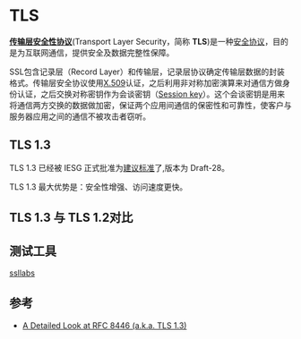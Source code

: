 # TLS

[**传输层安全性协议**](https://zh.wikipedia.org/wiki/%E5%82%B3%E8%BC%B8%E5%B1%A4%E5%AE%89%E5%85%A8%E6%80%A7%E5%8D%94%E5%AE%9A)(Transport Layer Security，简称 **TLS**)是一种[安全协议](https://zh.wikipedia.org/wiki/%E5%AE%89%E5%85%A8%E5%8D%8F%E8%AE%AE)，目的是为互联网通信，提供安全及数据完整性保障。

SSL包含记录层（Record Layer）和传输层，记录层协议确定传输层数据的封装格式。传输层安全协议使用[X.509](https://zh.wikipedia.org/wiki/X.509)认证，之后利用非对称加密演算来对通信方做身份认证，之后交换对称密钥作为会谈密钥（[Session key](https://zh.wikipedia.org/wiki/Session_key)）。这个会谈密钥是用来将通信两方交换的数据做加密，保证两个应用间通信的保密性和可靠性，使客户与服务器应用之间的通信不被攻击者窃听。

## TLS 1.3

TLS 1.3 已经被 IESG  正式批准为[建议标准](https://datatracker.ietf.org/doc/draft-ietf-tls-tls13/)了,版本为 Draft-28。

TLS 1.3 最大优势是：安全性增强、访问速度更快。

## TLS 1.3 与 TLS 1.2对比

## 测试工具

[ssllabs](https://www.ssllabs.com/ssltest/)

## 参考

- [A Detailed Look at RFC 8446 (a.k.a. TLS 1.3)](https://blog.cloudflare.com/rfc-8446-aka-tls-1-3/)